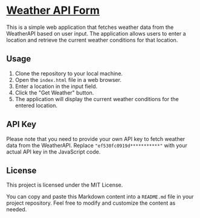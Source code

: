 # [Weather API Form](https://aalu-love.github.io/weather-app/)

This is a simple web application that fetches weather data from the WeatherAPI based on user input. The application allows users to enter a location and retrieve the current weather conditions for that location.

## Usage

1. Clone the repository to your local machine.
2. Open the `index.html` file in a web browser.
3. Enter a location in the input field.
4. Click the "Get Weather" button.
5. The application will display the current weather conditions for the entered location.

## API Key

Please note that you need to provide your own API key to fetch weather data from the WeatherAPI. Replace `"ef530fc0919d***********"` with your actual API key in the JavaScript code.

## License

This project is licensed under the MIT License.

You can copy and paste this Markdown content into a `README.md` file in your project repository. Feel free to modify and customize the content as needed.
